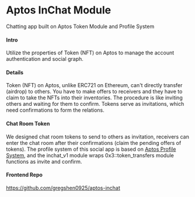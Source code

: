 # Aptos InChat Module
Chatting app built on Aptos Token Module and Profile System

#### Intro
Utilize the properties of Token (NFT) on Aptos to manage the account authentication and social graph.

#### Details
Token (NFT) on Aptos, unlike ERC721 on Ethereum, can't directly transfer (airdrop) to others. You have to make offers to receivers and they have to claim to take the NFTs into their inventories. The procedure is like inviting others and waiting for them to confirm. Tokens serve as invitations, which need confirmations to form the relations.

#### Chat Room Token
We designed chat room tokens to send to others as invitation, receivers can enter the chat room after their confirmations (claim the pending offers of tokens). The profile system of this social app is based on [Aptos Profile System](https://github.com/JustaLiang/aptos-profile-system), and the inchat_v1 module wraps 0x3::token_transfers module functions as invite and confirm.

#### Frontend Repo
https://github.com/gregshen0925/aptos-inchat